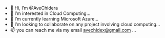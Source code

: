 - 👋 Hi, I’m @AveChidera
- 👀 I’m interested in Cloud Computing...
- 🌱 I’m currently learning Microsoft Azure...
- 💞️ I’m looking to collaborate on any project involving cloud computing...
- 📫 you can reach me via my email avechidex@gmail.com ...

<!---
AveChidera/AveChidera is a ✨ special ✨ repository because its `README.md` (this file) appears on your GitHub profile.
You can click the Preview link to take a look at your changes.
--->
